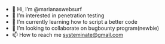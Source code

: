 - 👋 Hi, I’m @marianaswebsurf
- 👀 I’m interested in penetration testing
- 🌱 I’m currently learning how to script a better code 
- 💞️ I’m looking to collaborate on bugbounty program(newbie)
- 📫 How to reach me systeminate@gmail.com

<!---
marianaswebsurf/marianaswebsurf is a ✨ special ✨ repository because its `README.md` (this file) appears on your GitHub profile.
You can click the Preview link to take a look at your changes.
--->
